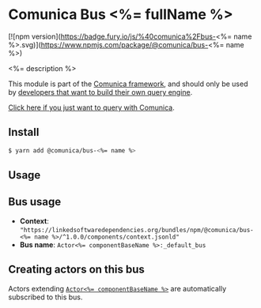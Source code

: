 # Comunica Bus <%= fullName %>

[![npm version](https://badge.fury.io/js/%40comunica%2Fbus-<%= name %>.svg)](https://www.npmjs.com/package/@comunica/bus-<%= name %>)

<%= description %>

This module is part of the [Comunica framework](https://github.com/comunica/comunica),
and should only be used by [developers that want to build their own query engine](https://comunica.dev/docs/modify/).

[Click here if you just want to query with Comunica](https://comunica.dev/docs/query/).

## Install

```bash
$ yarn add @comunica/bus-<%= name %>
```

## Usage

## Bus usage

* **Context**: `"https://linkedsoftwaredependencies.org/bundles/npm/@comunica/bus-<%= name %>/^1.0.0/components/context.jsonld"`
* **Bus name**: `Actor<%= componentBaseName %>:_default_bus`

## Creating actors on this bus

Actors extending [`Actor<%= componentBaseName %>`](TODO:jsdoc_url) are automatically subscribed to this bus.

